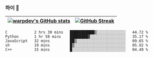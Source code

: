 
### 하이 👋
[![warpdev's GitHub stats](https://github-readme-stats.vercel.app/api?username=warpdev&show_icons=true&theme=vue-dark)](#) |[![GitHub Streak](https://github-readme-streak-stats.herokuapp.com/?user=warpdev&theme=dark)](#)
--- | --- |
<!--START_SECTION:waka-->
```text
C            2 hrs 30 mins   ███████████▒░░░░░░░░░░░░░   44.72 % 
Python       1 hr 58 mins    ████████▓░░░░░░░░░░░░░░░░   35.17 % 
JavaScript   32 mins         ██▒░░░░░░░░░░░░░░░░░░░░░░   09.65 % 
sh           19 mins         █▒░░░░░░░░░░░░░░░░░░░░░░░   05.92 % 
C++          15 mins         █░░░░░░░░░░░░░░░░░░░░░░░░   04.49 % 
```
<!--END_SECTION:waka-->

<!--
**warpdev/warpdev** is a ✨ _special_ ✨ repository because its `README.md` (this file) appears on your GitHub profile.

Here are some ideas to get you started:

- 🔭 I’m currently working on ...
- 🌱 I’m currently learning ...
- 👯 I’m looking to collaborate on ...
- 🤔 I’m looking for help with ...
- 💬 Ask me about ...
- 📫 How to reach me: ...
- 😄 Pronouns: ...
- ⚡ Fun fact: ...
-->
